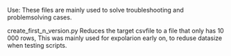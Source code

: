 Use:
These files are mainly used to solve troubleshooting and problemsolving cases.

create_first_n_version.py
Reduces the target csvfile to a file that only has 10 000 rows, This was mainly used for expolarion early on, to reduse datasize when testing scripts.
